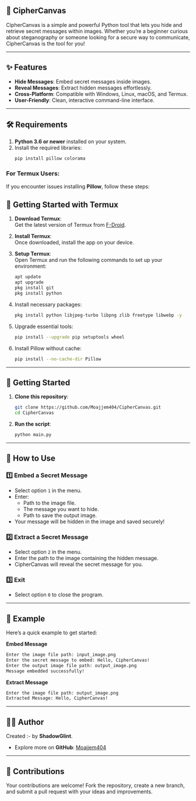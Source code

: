## 🌟 **CipherCanvas**  

CipherCanvas is a simple and powerful Python tool that lets you hide and retrieve secret messages within images. Whether you’re a beginner curious about steganography or someone looking for a secure way to communicate, CipherCanvas is the tool for you!  

---

## ✨ Features  
- **Hide Messages**: Embed secret messages inside images.  
- **Reveal Messages**: Extract hidden messages effortlessly.  
- **Cross-Platform**: Compatible with Windows, Linux, macOS, and Termux.  
- **User-Friendly**: Clean, interactive command-line interface.  

---

## 🛠️ Requirements  

1. **Python 3.6 or newer** installed on your system.  
2. Install the required libraries:  
   ```bash
   pip install pillow colorama
   ```  

### For Termux Users:  
If you encounter issues installing **Pillow**, follow these steps:  

## 🚀 Getting Started with Termux  

1. **Download Termux**:  
   Get the latest version of Termux from [F-Droid](https://f-droid.org/en/packages/com.termux/).  

2. **Install Termux**:  
   Once downloaded, install the app on your device.  

3. **Setup Termux**:  
   Open Termux and run the following commands to set up your environment:  
   ```bash
   apt update  
   apt upgrade  
   pkg install git  
   pkg install python  
   ```  



1. Install necessary packages:  
   ```bash
   pkg install python libjpeg-turbo libpng zlib freetype libwebp -y
   ```  

2. Upgrade essential tools:  
   ```bash
   pip install --upgrade pip setuptools wheel
   ```  

3. Install Pillow without cache:  
   ```bash
   pip install --no-cache-dir Pillow
   ```  

--- 


## 🚀 Getting Started  

1. **Clone this repository**:  
   ```bash
   git clone https://github.com/Moajjem404/CipherCanvas.git
   cd CipherCanvas
   ```  

2. **Run the script**:  
   ```bash
   python main.py
   ```  

---

## 📖 How to Use  

### 1️⃣ Embed a Secret Message  
- Select option `1` in the menu.  
- Enter:  
  - Path to the image file.  
  - The message you want to hide.  
  - Path to save the output image.  
- Your message will be hidden in the image and saved securely!  

### 2️⃣ Extract a Secret Message  
- Select option `2` in the menu.  
- Enter the path to the image containing the hidden message.  
- CipherCanvas will reveal the secret message for you.  

### 3️⃣ Exit  
- Select option `0` to close the program.  

---

## 📄 Example  

Here’s a quick example to get started:  

**Embed Message**  
```bash  
Enter the image file path: input_image.png  
Enter the secret message to embed: Hello, CipherCanvas!  
Enter the output image file path: output_image.png  
Message embedded successfully!  
```  

**Extract Message**  
```bash  
Enter the image file path: output_image.png  
Extracted Message: Hello, CipherCanvas!  
```  

---

## 👨‍💻 Author  

Created :- by **ShadowGlint**.  
- Explore more on **GitHub**: [Moajjem404](https://github.com/Moajjem404)  

---

## 🌟 Contributions  

Your contributions are welcome! Fork the repository, create a new branch, and submit a pull request with your ideas and improvements.  



